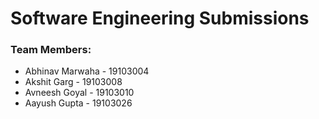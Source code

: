 # Software Engineering Submissions

### Team Members:

- Abhinav Marwaha - 19103004
- Akshit Garg - 19103008
- Avneesh Goyal - 19103010
- Aayush Gupta - 19103026
